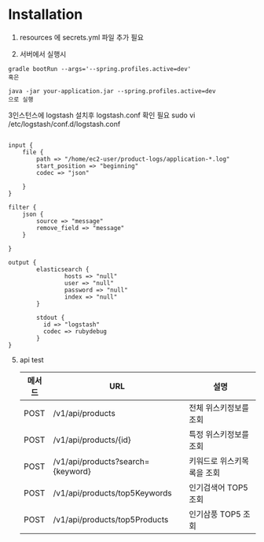 # Installation


1. resources 에 secrets.yml 파일 추가 필요 


2. 서버에서 실행시 
```
gradle bootRun --args='--spring.profiles.active=dev' 
혹은

java -jar your-application.jar --spring.profiles.active=dev 
으로 실행
```
3인스턴스에 logstash 설치후 
logstash.conf 확인 필요
sudo vi /etc/logstash/conf.d/logstash.conf

```

input {
    file {
        path => "/home/ec2-user/product-logs/application-*.log"
        start_position => "beginning"
        codec => "json"

    }
}

filter {
    json {
        source => "message"
        remove_field => "message"
    }

}

output {
        elasticsearch {
                hosts => "null"
                user => "null"
                password => "null"
                index => "null"
        }

        stdout {
          id => "logstash"
          codec => rubydebug
        }
}

```


5. api test

   | 메서드  | URL                               | 설명             |
   |------|-----------------------------------|----------------|
   | POST | /v1/api/products                  | 전체 위스키정보를 조회   |
   | POST | /v1/api/products/{id}             | 특정 위스키정보를 조회   |
   | POST | /v1/api/products?search={keyword} | 키워드로 위스키목록을 조회 |
   | POST | /v1/api/products/top5Keywords     | 인기검색어 TOP5 조회  |
   | POST | /v1/api/products/top5Products     | 인기삼풍 TOP5 조회   |





